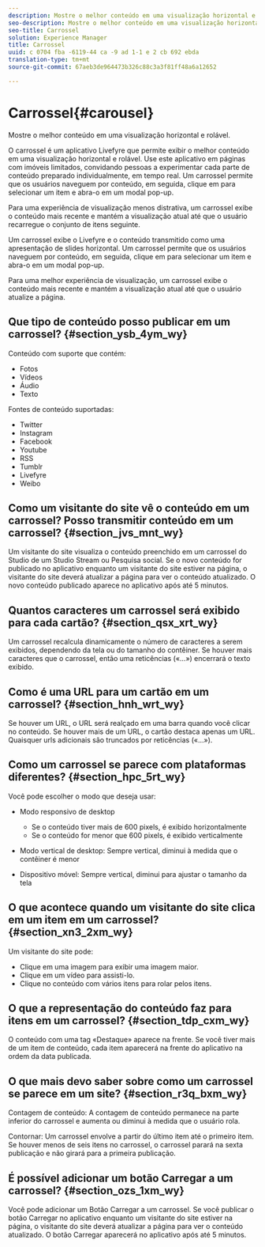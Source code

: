 ```yaml
---
description: Mostre o melhor conteúdo em uma visualização horizontal e rolável.
seo-description: Mostre o melhor conteúdo em uma visualização horizontal e rolável.
seo-title: Carrossel
solution: Experience Manager
title: Carrossel
uuid: c 0704 fba -6119-44 ca -9 ad 1-1 e 2 cb 692 ebda
translation-type: tm+mt
source-git-commit: 67aeb3de964473b326c88c3a3f81ff48a6a12652

---
```



# Carrossel{#carousel}

Mostre o melhor conteúdo em uma visualização horizontal e rolável.

O carrossel é um aplicativo Livefyre que permite exibir o melhor conteúdo em uma visualização horizontal e rolável. Use este aplicativo em páginas com imóveis limitados, convidando pessoas a experimentar cada parte de conteúdo preparado individualmente, em tempo real. Um carrossel permite que os usuários naveguem por conteúdo, em seguida, clique em para selecionar um item e abra-o em um modal pop-up.

Para uma experiência de visualização menos distrativa, um carrossel exibe o conteúdo mais recente e mantém a visualização atual até que o usuário recarregue o conjunto de itens seguinte.

Um carrossel exibe o Livefyre e o conteúdo transmitido como uma apresentação de slides horizontal. Um carrossel permite que os usuários naveguem por conteúdo, em seguida, clique em para selecionar um item e abra-o em um modal pop-up.

Para uma melhor experiência de visualização, um carrossel exibe o conteúdo mais recente e mantém a visualização atual até que o usuário atualize a página.

## Que tipo de conteúdo posso publicar em um carrossel? {#section_ysb_4ym_wy}

Conteúdo com suporte que contém:

* Fotos
* Vídeos
* Áudio
* Texto

Fontes de conteúdo suportadas:

* Twitter
* Instagram
* Facebook
* Youtube
* RSS
* Tumblr
* Livefyre
* Weibo

## Como um visitante do site vê o conteúdo em um carrossel? Posso transmitir conteúdo em um carrossel? {#section_jvs_mnt_wy}

Um visitante do site visualiza o conteúdo preenchido em um carrossel do Studio de um Studio Stream ou Pesquisa social. Se o novo conteúdo for publicado no aplicativo enquanto um visitante do site estiver na página, o visitante do site deverá atualizar a página para ver o conteúdo atualizado. O novo conteúdo publicado aparece no aplicativo após até 5 minutos.

## Quantos caracteres um carrossel será exibido para cada cartão? {#section_qsx_xrt_wy}

Um carrossel recalcula dinamicamente o número de caracteres a serem exibidos, dependendo da tela ou do tamanho do contêiner. Se houver mais caracteres que o carrossel, então uma reticências («…») encerrará o texto exibido.

## Como é uma URL para um cartão em um carrossel? {#section_hnh_wrt_wy}

Se houver um URL, o URL será realçado em uma barra quando você clicar no conteúdo. Se houver mais de um URL, o cartão destaca apenas um URL. Quaisquer urls adicionais são truncados por reticências («…»).

## Como um carrossel se parece com plataformas diferentes? {#section_hpc_5rt_wy}

Você pode escolher o modo que deseja usar:

* Modo responsivo de desktop

   * Se o conteúdo tiver mais de 600 pixels, é exibido horizontalmente
   * Se o conteúdo for menor que 600 pixels, é exibido verticalmente

* Modo vertical de desktop: Sempre vertical, diminui à medida que o contêiner é menor
* Dispositivo móvel: Sempre vertical, diminui para ajustar o tamanho da tela

## O que acontece quando um visitante do site clica em um item em um carrossel? {#section_xn3_2xm_wy}

Um visitante do site pode:

* Clique em uma imagem para exibir uma imagem maior.
* Clique em um vídeo para assisti-lo.
* Clique no conteúdo com vários itens para rolar pelos itens.

## O que a representação do conteúdo faz para itens em um carrossel? {#section_tdp_cxm_wy}

O conteúdo com uma tag «Destaque» aparece na frente. Se você tiver mais de um item de conteúdo, cada item aparecerá na frente do aplicativo na ordem da data publicada.

## O que mais devo saber sobre como um carrossel se parece em um site? {#section_r3q_bxm_wy}

Contagem de conteúdo: A contagem de conteúdo permanece na parte inferior do carrossel e aumenta ou diminui à medida que o usuário rola.

Contornar: Um carrossel envolve a partir do último item até o primeiro item. Se houver menos de seis itens no carrossel, o carrossel parará na sexta publicação e não girará para a primeira publicação.

## É possível adicionar um botão Carregar a um carrossel? {#section_ozs_1xm_wy}

Você pode adicionar um Botão Carregar a um carrossel. Se você publicar o botão Carregar no aplicativo enquanto um visitante do site estiver na página, o visitante do site deverá atualizar a página para ver o conteúdo atualizado. O botão Carregar aparecerá no aplicativo após até 5 minutos.
